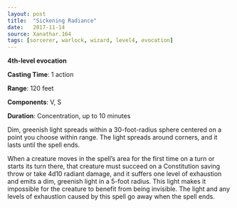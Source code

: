 ```yaml
---
layout: post
title:  "Sickening Radiance"
date:   2017-11-14
source: Xanathar.164
tags: [sorcerer, warlock, wizard, level4, evocation]
---
```


**4th-level evocation**

**Casting Time**: 1 action

**Range**: 120 feet

**Components**: V, S

**Duration**: Concentration, up to 10 minutes

Dim, greenish light spreads within a 30-foot-radius sphere centered on a point you choose within range. The light spreads around corners, and it lasts until the spell ends.

When a creature moves in the spell’s area for the first time on a turn or starts its turn there, that creature must succeed on a Constitution saving throw or take 4d10 radiant damage, and it suffers one level of exhaustion and emits a dim, greenish light in a 5-foot radius. This light makes it impossible for the creature to benefit from being invisible. The light and any levels of exhaustion caused by this spell go away when the spell ends. 

